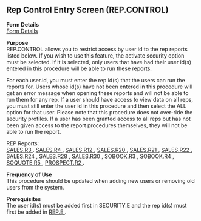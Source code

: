 ##  Rep Control Entry Screen (REP.CONTROL)

<PageHeader />

**Form Details**  
[ Form Details ](REP-CONTROL-1/README.md)   

**Purpose**  
REP.CONTROL allows you to restrict access by user id to the rep reports listed
below. If you wish to use this feature, the activate security option must be
selected. If it is selected, only users that have had their user id(s) entered
in this procedure will be able to run these reports.  
  
For each user.id, you must enter the rep id(s) that the users can run the
reports for. Users whose id(s) have not been entered in this procedure will
get an error message when opening these reports and will not be able to run
them for any rep. If a user should have access to view data on all reps, you
must still enter the user id in this procedure and then select the ALL option
for that user. Please note that this procedure does not over-ride the security
profiles. If a user has been granted access to all reps but has not been given
access to the report procedures themselves, they will not be able to run the
report.  
  
REP Reports:  
[ SALES.R3 ](../../MRK-REPORT/SALES-R3/README.md) . [ SALES.R4 ](../../MRK-REPORT/SALES-R4/README.md) , [ SALES.R12 ](../../MRK-REPORT/SALES-R12/README.md) , [ SALES.R20 ](../../MRK-REPORT/SALES-R20/README.md) , [ SALES.R21 ](../../MRK-REPORT/SALES-R21/README.md) , [ SALES.R22 ](../../MRK-REPORT/SALES-R22/README.md) , [ SALES.R24 ](../../MRK-REPORT/SALES-R24/README.md) , [ SALES.R28 ](../../MRK-REPORT/SALES-R28/README.md) , [ SALES.R30 ](../../MRK-REPORT/SALES-R30/README.md) , [ SOBOOK.R3 ](../../MRK-REPORT/SOBOOK-R3/README.md) , [ SOBOOK.R4 ](../../MRK-REPORT/SOBOOK-R4/README.md) , [ SOQUOTE.R5 ](../../MRK-REPORT/SOQUOTE-R5/README.md) , [ PROSPECT.R2 ](../../MRK-REPORT/PROSPECT-R2/README.md) . 

**Frequency of Use**  
This procedure should be updated when adding new users or removing old users
from the system.

**Prerequisites**  
The user id(s) must be added first in SECURITY.E and the rep id(s) must first be added in [ REP.E ](../REP-E/README.md) . 

<badge text= "Version 8.10.57" vertical="middle" />

<PageFooter />